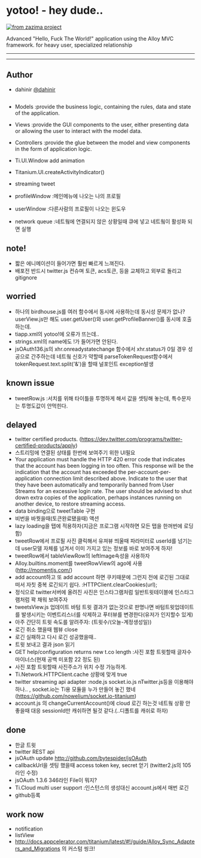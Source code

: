 # yotoo! - hey dude..
[![from zazima project](http://feltman.cafe24.com/images/z.bmp)](http://zazima.com/)  

Advanced "Hello, Fuck The World!" application using the Alloy MVC framework.
for heavy user, specialized relationship 

* * *
* * *

## Author
 * dahinir [@dahinir](https://twitter.com/dahinir)



## 
* Models :provide the business logic, containing the rules, data and state of the application.
* Views	:provide the GUI components to the user, either presenting data or allowing the user to interact with the model data.
* Controllers :provide the glue between the model and view components in the form of application logic.


* Ti.UI.Window add animation
* Titanium.UI.createActivityIndicator()
* streaming tweet

* profileWindow :메인메뉴에 나오는 나의 프로필
* userWindow :다른사람의 프로필이 나오는 윈도우

* network queue :네트웤에 연결되지 않은 상황일때 큐에 넣고 네트웤이 활성화 되면 실행


## note!
* 짧은 에니메이션이 들어가면 훨씬 빠르게 느껴진다.
* 배포전 반드시 twitter.js 컨슈며 토큰, acs토큰, 등을 교체하고 외부로 돌리고 gitignore


## worried
* 하나의 birdhouse.js를 여러 함수에서 동시에 사용하는데 동시성 문제가 없나? userView.js만 해도 user.getUser()와 user.getProfileBanner()를 동시에 호출하는데.
* tiapp.xml의 <name>yotoo!</name>에 오류가 뜨는데..
* strings.xml의 name에도 !가 들어가면 안된다.
* jsOAuth136.js의  xhr.onreadystatechange 함수에서 xhr.status가 0일 경우 성공으로 간주하는데 네트웤 신호가 약할때 parseTokenRequest함수에서 tokenRequest.text.split('&')을 할때 널포인트 exception발생 


## known issue
* tweetRow.js :서치를 위해 타이틀을 투명하게 해서 값을 셋팅해 놓는데, 특수문자는 투명도값이 안먹힌다.


## delayed
* twitter certified products. (https://dev.twitter.com/programs/twitter-certified-products/apply)
* 스트리밍에 연결된 상태를 한번에 보여주기 위한 UI필요 
* Your application must handle the HTTP 420 error code that indicates that the account has been logging in too often. This response will be the indication that the account has exceeded the per-account-per-application connection limit described above. Indicate to the user that they have been automatically and temporarily banned from User Streams for an excessive login rate. The user should be advised to shut down extra copies of the application, perhaps instances running on another device, to restore streaming access.
* data binding으로 tweetTable 구현
* 비번을 바꿧을때(토큰완료됐을때) 액션
* lazy loading을 탭에 적용하자(지금은 프로그램 시작하면 모든 탭을 한꺼번에 로딩함)
* tweetRow에서 프로필 사진 클릭해서 유져뷰 띄울때 파라미터로 userId를 넘기는데 user모델 자체를 넘겨서 이미 가지고 있는 정보를 바로 보여주게 하자!
* tweetRow에서 tableViewRow의 leftImage속성을 사용하자
* Alloy.builtins.moment를 tweetRowView의 ago에 사용(http://momentjs.com/)
* add account하고 또 add account 하면 쿠키때문에 그런지 전에 로긴된 그대로 떠서 자칫 중복 로긴되기 쉽다. :HTTPClient.clearCookies(url);
* 정식으로 twitter서버에 올려진 사진은 인스타그램처럼 일반트윗테이블에 인스타그램처럼 꽉 채워 보여주자
* tweetsView.js 업데이트 바텀 트윗 결과가 없는것으로 판명나면 바텀트윗업데이트를 발생시키는 이벤트리스너를 삭제하고 푸터뷰를 변경한다(유저가 인지할수 있게)
* 아주 간단히 트윗 속도를 알려주자: (트윗수/(오늘-계정생성일)) 
* 로긴 취소 했을때 웹뷰 close
* 로긴 실패하고 다시 로긴 성공했을때..
* 트윗 보내고 결과 json 읽기 
* GET help/configuration returns new t.co length :사진 포함 트윗할때 글자수 마이너스(현재 공백 미포함 22 정도 된)  
* 사진 포함 트윗할때 사진주소가 위치 수정 가능하게.
* Ti.Network.HTTPClient.cache 상황에 맞게 true
* twitter streaming api adapter :node.js socket.io.js nTwitter.js등을 이용해야 하나.. , socket.io는 Ti용 모듈을 누가 만들어 놓긴 했네(https://github.com/nowelium/socket.io-titanium)
* account.js 의 changeCurrentAccount()에 cloud 로긴 하는것 네트웤 상황 안좋을때 대응 sessionId만 캐쉬하면 될것 같다.(..디폴트를 캐쉬로 하자)



## done
* 한글 트윗
* twitter REST api
* jsOAuth update http://github.com/bytespider/jsOAuth
* callbackUrl을 셋팅 했을때 access token key, secret 얻기 (twitter2.js의 105 라인 수정)
* jsOAuth 1.3.6 346라인 File이 뭐지?
* Ti.Cloud multi user support :인스턴스의 생성대신 account.js에서 매번 로긴 
* github등록  


## work now
* notification
* listView
* http://docs.appcelerator.com/titanium/latest/#!/guide/Alloy_Sync_Adapters_and_Migrations 의 커스텀 씽크!

  